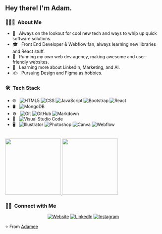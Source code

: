 
<h2> Hey there! I'm Adam.</h2>

<h3> 👨🏻‍💻 &nbsp;About Me </h3>

- 🤔 &nbsp;  Always on the lookout for cool new tech and ways to whip up quick software solutions.
- 🎓 &nbsp; Front End Developer & Webflow fan, always learning new libraries and React stuff.
- 💼 &nbsp; Running my own web dev agency, making awesome and user-friendly websites.
- 🌱 &nbsp; Learning more about LinkedIn, Marketing, and AI.
- ✍️ &nbsp; Pursuing Design and Figma as hobbies.

<h3> 🛠 &nbsp;Tech Stack</h3>

- 🌐 &nbsp;
  ![HTML5](https://img.shields.io/badge/-HTML5-333333?style=flat&logo=HTML5)
  ![CSS](https://img.shields.io/badge/-CSS-333333?style=flat&logo=CSS3&logoColor=1572B6)
  ![JavaScript](https://img.shields.io/badge/-JavaScript-333333?style=flat&logo=javascript)
  ![Bootstrap](https://img.shields.io/badge/-Bootstrap-333333?style=flat&logo=bootstrap&logoColor=563D7C)
  ![React](https://img.shields.io/badge/-React-333333?style=flat&logo=react)
- 🛢 &nbsp;
  ![MongoDB](https://img.shields.io/badge/-MongoDB-333333?style=flat&logo=mongodb)
- ⚙️ &nbsp;
  ![Git](https://img.shields.io/badge/-Git-333333?style=flat&logo=git)
  ![GitHub](https://img.shields.io/badge/-GitHub-333333?style=flat&logo=github)
  ![Markdown](https://img.shields.io/badge/-Markdown-333333?style=flat&logo=markdown)
- 🔧 &nbsp;
  ![Visual Studio Code](https://img.shields.io/badge/-Visual%20Studio%20Code-333333?style=flat&logo=visual-studio-code&logoColor=007ACC)
- 🖥 &nbsp;
  ![Illustrator](https://img.shields.io/badge/-Illustrator-333333?style=flat&logo=adobe-illustrator)
  ![Photoshop](https://img.shields.io/badge/-Photoshop-333333?style=flat&logo=adobe-photoshop)
  ![Canva](https://img.shields.io/badge/-canva-333333?style=flat&logo=adobe-canva)
   ![Webflow](https://img.shields.io/badge/-webflow-333333?style=flat&logo=adobe-webflow)

<br/>

<a href="https://github.com/Adameee89">
  <img height="180em" src="https://github-readme-stats.vercel.app/api?username=Adameee89&theme=buefy&show_icons=true" />
  <img height="180em" src="https://github-readme-stats.vercel.app/api/top-langs/?username=Adameee89&theme=buefy&layout=compact" />
</a>

<br/>

<h3> 🤝🏻 &nbsp;Connect with Me </h3>

<p align="center">
<a href="https://www.flow-phoenix.com/"><img alt="Website" src="https://img.shields.io/badge/Website-flowphoenix-blue?style=flat-square&logo=google-chrome"></a>
<a href="https://www.linkedin.com/in/adamvegvari/"><img alt="LinkedIn" src="https://img.shields.io/badge/LinkedIn-Adam Vegvari-blue?style=flat-square&logo=linkedin"></a>
<a href="https://www.instagram.com/a.vegvari"><img alt="Instagram" src="https://img.shields.io/badge/Instagram-a.vegvari-blue?style=flat-square&logo=instagram"></a>
</p>

⭐️ From [Adamee](https://github.com/AVS1508)
